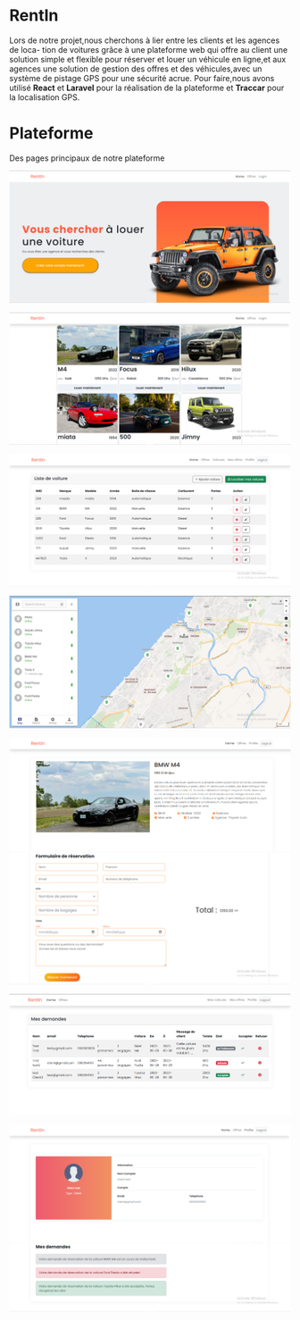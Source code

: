 # RentIn 

Lors de notre projet,nous cherchons à lier entre les clients et les agences de loca-
tion de voitures grâce à une plateforme web qui offre au client une solution simple
et flexible pour réserver et louer un véhicule en ligne,et aux agences une solution de
gestion des offres et des véhicules,avec un système de pistage GPS pour une sécurité acrue.
Pour faire,nous avons utilisé **React** et **Laravel** pour la réalisation de la plateforme et **Traccar** pour la localisation GPS.



# Plateforme 

Des pages principaux de notre plateforme

![home.PNG](https://github.com/MouadHouari/RentIn/blob/main/frontend/public/uploads/home.PNG?raw=true)

![offres.PNG](https://github.com/MouadHouari/RentIn/blob/main/frontend/public/uploads/offres.PNG?raw=true)

![mesvoitures.PNG](https://github.com/MouadHouari/RentIn/blob/main/frontend/public/uploads/mesvoitures.PNG?raw=true)

![traccar.PNG](https://github.com/MouadHouari/RentIn/blob/main/frontend/public/uploads/traccar.PNG?raw=true)

![rent1.PNG](https://github.com/MouadHouari/RentIn/blob/main/frontend/public/uploads/rent1.PNG?raw=true)
![rent2.PNG](https://github.com/MouadHouari/RentIn/blob/main/frontend/public/uploads/rent2.PNG?raw=true)

![mesdemandes.PNG](https://github.com/MouadHouari/RentIn/blob/main/frontend/public/uploads/mesdemandes.PNG?raw=true)

![clientprofile1.PNG](https://github.com/MouadHouari/RentIn/blob/main/frontend/public/uploads/clientprofile1.PNG?raw=true)
![clientprofile2.PNG](https://github.com/MouadHouari/RentIn/blob/main/frontend/public/uploads/clientprofile2.PNG?raw=true)


